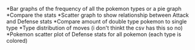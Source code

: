 *Bar graphs of the frequency of all the pokemon types or a pie graph
*Compare the stats
*Scatter graph to show relationship between Attack and Defense stats
*Compare amount of double type pokemon to single type 
*Type distribution of moves (i don't thinkt the csv has this so no)
*Pokemon scatter plot of Defense stats for all pokemon (each type is colored)